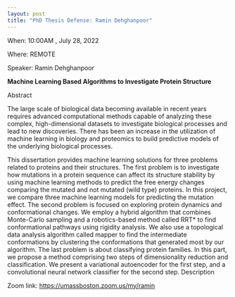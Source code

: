```yaml
---
layout: post
title: "PhD Thesis Defense: Ramin Dehghanpoor"
---
```


When: 10:00AM , July 28, 2022

Where: REMOTE

Speaker: Ramin Dehghanpoor

**Machine Learning Based Algorithms to Investigate Protein Structure**

Abstract

The large scale of biological data becoming available in recent years requires advanced computational methods capable of analyzing these complex, high-dimensional datasets to investigate biological processes and lead to new discoveries. There has been an increase in the utilization of machine learning in biology and proteomics to build predictive models of the underlying biological processes.

This dissertation provides machine learning solutions for three problems related to proteins and their structures. The first problem is to investigate how mutations in a protein sequence can affect its structure stability by using machine learning methods to predict the free energy changes comparing the mutated and not mutated (wild type) proteins. In this project, we compare three machine learning models for predicting the mutation effect. The second problem is focused on exploring protein dynamics and conformational changes. We employ a hybrid algorithm that combines Monte-Carlo sampling and a robotics-based method called RRT* to find conformational pathways using rigidity analysis. We also use a topological data analysis algorithm called mapper to find the intermediate conformations by clustering the conformations that generated most by our algorithm. The last problem is about classifying protein families. In this part, we propose a method comprising two steps of dimensionality reduction and classification. We present a variational autoencoder for the first step, and a convolutional neural network classifier for the second step.
Description

Zoom link: https://umassboston.zoom.us/my/ramin
